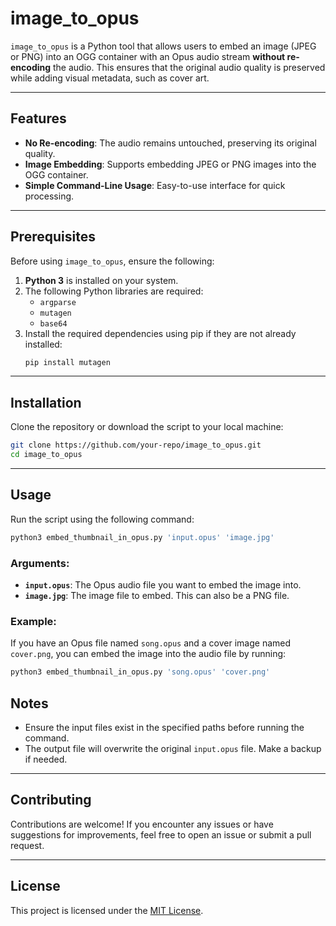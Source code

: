 # image_to_opus

`image_to_opus` is a Python tool that allows users to embed an image (JPEG or PNG) into an OGG container with an Opus audio stream **without re-encoding** the audio. This ensures that the original audio quality is preserved while adding visual metadata, such as cover art.

---

## Features

- **No Re-encoding**: The audio remains untouched, preserving its original quality.
- **Image Embedding**: Supports embedding JPEG or PNG images into the OGG container.
- **Simple Command-Line Usage**: Easy-to-use interface for quick processing.

---

## Prerequisites

Before using `image_to_opus`, ensure the following:

1. **Python 3** is installed on your system.
2. The following Python libraries are required:
   - `argparse`
   - `mutagen`
   - `base64`
3. Install the required dependencies using pip if they are not already installed:
   ```bash
   pip install mutagen
   ```

---

## Installation

Clone the repository or download the script to your local machine:

```bash
git clone https://github.com/your-repo/image_to_opus.git
cd image_to_opus
```

---

## Usage

Run the script using the following command:

```bash
python3 embed_thumbnail_in_opus.py 'input.opus' 'image.jpg'
```

### Arguments:
- **`input.opus`**: The Opus audio file you want to embed the image into.
- **`image.jpg`**: The image file to embed. This can also be a PNG file.

### Example:

If you have an Opus file named `song.opus` and a cover image named `cover.png`, you can embed the image into the audio file by running:

```bash
python3 embed_thumbnail_in_opus.py 'song.opus' 'cover.png'
```

## Notes

- Ensure the input files exist in the specified paths before running the command.
- The output file will overwrite the original `input.opus` file. Make a backup if needed.

---

## Contributing

Contributions are welcome! If you encounter any issues or have suggestions for improvements, feel free to open an issue or submit a pull request.

---

## License

This project is licensed under the [MIT License](LICENSE).
